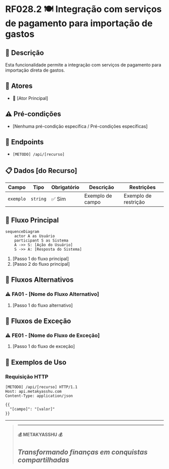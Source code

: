 # RF028.2 🍽️ Integração com serviços de pagamento para importação de gastos

## 📝 Descrição

Esta funcionalidade permite a integração com serviços de pagamento para importação direta de gastos.

## 👥 Atores

- 👤 [Ator Principal]

## ⚠️ Pré-condições

- [Nenhuma pré-condição específica / Pré-condições específicas]

## 🔌 Endpoints

- `[METODO] /api/[recurso]`

## 📋 Dados [do Recurso]

| Campo     | Tipo     | Obrigatório | Descrição        | Restrições           |
|-----------|----------|-------------|------------------|----------------------|
| `exemplo` | `string` | ✅ Sim       | Exemplo de campo | Exemplo de restrição |

## 🔄 Fluxo Principal

```mermaid
sequenceDiagram
    actor A as Usuário
    participant S as Sistema
    A ->> S: [Ação do Usuário]
    S ->> A: [Resposta do Sistema]
```

1. [Passo 1 do fluxo principal]
2. [Passo 2 do fluxo principal]

## 🔀 Fluxos Alternativos

### ⚠️ FA01 - [Nome do Fluxo Alternativo]

1. [Passo 1 do fluxo alternativo]

## 🚫 Fluxos de Exceção

### ⚠️ FE01 - [Nome do Fluxo de Exceção]

1. [Passo 1 do fluxo de exceção]

## 🧪 Exemplos de Uso

### Requisição HTTP

```http
[METODO] /api/[recurso] HTTP/1.1
Host: api.metakyasshu.com
Content-Type: application/json

{{
  "[campo]": "[valor]"
}}
```

---

> ---------------------------------------------------------------------------
> #### 💰 METAKYASSHU 💰
> ***Transformando finanças em conquistas compartilhadas***
> --------------------------------------------------------------------------- 